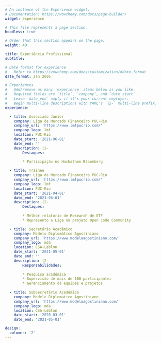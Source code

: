 ```yaml
---
# An instance of the Experience widget.
# Documentation: https://wowchemy.com/docs/page-builder/
widget: experience

# This file represents a page section.
headless: true

# Order that this section appears on the page.
weight: 40

title: Experiência Profissional
subtitle:

# Date format for experience
#   Refer to https://wowchemy.com/docs/customization/#date-format
date_format: Jan 2006

# Experiences.
#   Add/remove as many `experience` items below as you like.
#   Required fields are `title`, `company`, and `date_start`.
#   Leave `date_end` empty if it's your current employer.
#   Begin multi-line descriptions with YAML's `|2-` multi-line prefix.
experience:

  - title: Associado Júnior
    company: Liga de Mercado Financeiro PUC-Rio
    company_url: 'https://www.lmfpucrio.com/'
    company_logo: lmf
    location: PUC-Rio
    date_start: '2021-06-01'
    date_end: ''
    description: |2-
        Destaques:
        
        * Participação no Hackathon Bloomberg

  - title: Trainee
    company: Liga de Mercado Financeiro PUC-Rio
    company_url: 'https://www.lmfpucrio.com/'
    company_logo: lmf
    location: PUC-Rio
    date_start: '2021-04-01'
    date_end: '2021-06-01'
    description: |2-
        Destaques:
        
        * Melhor relatório de Research de ETF
        * Represento a Liga no projeto Open Code Community

  - title: Secretário Acadêmico
    company: Modelo Diplomático Agostiniano
    company_url: 'https://www.modeloagostiniano.com/'
    company_logo: mda
    location: CSA-Leblon
    date_start: '2021-05-01'
    date_end: ''
    description: |2-
        Responsabilidades:
        
        * Pesquisa acadêmica
        * Supervisão de mais de 100 participantes
        * Gerenciamento de equipes e projetos
        
  - title: SubSecretário Acadêmico
    company: Modelo Diplomático Agostiniano
    company_url: 'https://www.modeloagostiniano.com/'
    company_logo: mda
    location: CSA-Leblon
    date_start: '2020-03-01'
    date_end: '2021-05-01'

design:
  columns: '2'
---
```

